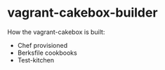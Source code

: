 vagrant-cakebox-builder
=======================

How the vagrant-cakebox is built:

- Chef provisioned
- Berksfile cookbooks
- Test-kitchen
